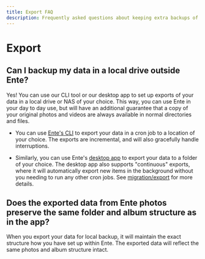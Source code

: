 ```yaml
---
title: Export FAQ
description: Frequently asked questions about keeping extra backups of your data
---
```


# Export

## Can I backup my data in a local drive outside Ente?

Yes! You can use our CLI tool or our desktop app to set up exports of your data
in a local drive or NAS of your choice. This way, you can use Ente in your day
to day use, but will have an additional guarantee that a copy of your original
photos and videos are always available in normal directories and files.

-   You can use
    [Ente's CLI](https://github.com/ente-io/ente/tree/main/cli#export) to export
    your data in a cron job to a location of your choice. The exports are
    incremental, and will also gracefully handle interruptions.

-   Similarly, you can use Ente's
    [desktop app](https://ente.io/download/desktop) to export your data to a
    folder of your choice. The desktop app also supports "continuous" exports,
    where it will automatically export new items in the background without you
    needing to run any other cron jobs. See
    [migration/export](/photos/migration/export/) for more details.

## Does the exported data from Ente photos preserve the same folder and album structure as in the app?

When you export your data for local backup, it will maintain the exact structure
how you have set up within Ente. The exported data will reflect the same photos
and album structure intact.

